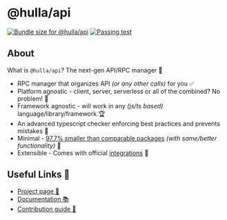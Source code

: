 # @hulla/api

<a href="https://pkg-size.dev/@hulla/api"><img src="https://pkg-size.dev/badge/bundle/2038" title="Bundle size for @hulla/api"></a>
<a href="https://github.com/hulladev/api/actions/workflows/check.yml"><img src="https://github.com/hulladev/api/actions/workflows/check.yml/badge.svg" title="Passing test"></a>

## About

What is `@hulla/api`? The next-gen API/RPC manager 🚀

- RPC manager that organizes API _(or any other calls)_ for you ✅
- Platform agnostic - client, server, serverless or all of the combined? No problem! 💎
- Framework agnostic - will work in any _(js/ts based)_ language/library/framework.🏆
- An advanced typescript checker enforcing best practices and prevents mistakes 🦸
- Minimal - [97.7% smaller than comparable packages](https://hulla.dev/docs/api/#caveat-package-size) _(with same/better functionality)_ 🤯
- Extensible - Comes with official [integrations](https://hulla.dev/docs/api/integrations) 🧩

## Useful Links 🔗

- [Project page 👀](https://hulla.dev/projects/api)
- [Documentation 📚](https://hulla.dev/docs/api)
- [Contribution guide 💪](CONTRIBUTING.md)
